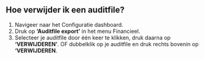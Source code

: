 ## Hoe verwijder ik een auditfile?
1.	Navigeer naar het Configuratie dashboard.
2.	Druk op **‘Auditfile export’** in het menu Financieel. 
3.	Selecteer je auditfile door één keer te klikken, druk daarna op **‘VERWIJDEREN’**. OF dubbelklik op je auditfile en druk rechts bovenin op **‘VERWIJDEREN**.
